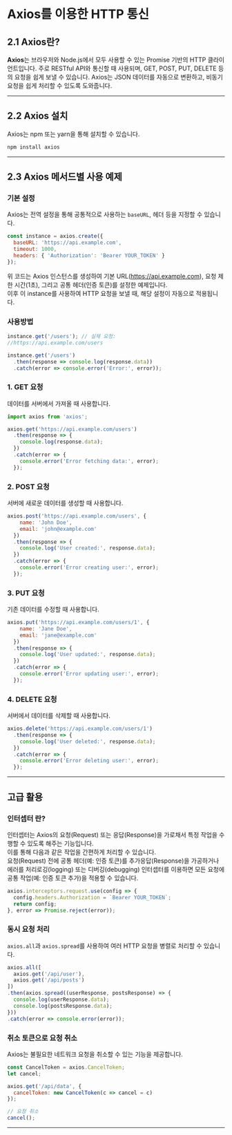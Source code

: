 
# Axios를 이용한 HTTP 통신

## 2.1 Axios란?
**Axios**는 브라우저와 Node.js에서 모두 사용할 수 있는 Promise 기반의 HTTP 클라이언트입니다. 주로 RESTful API와 통신할 때 사용되며, GET, POST, PUT, DELETE 등의 요청을 쉽게 보낼 수 있습니다. Axios는 JSON 데이터를 자동으로 변환하고, 비동기 요청을 쉽게 처리할 수 있도록 도와줍니다.

---

## 2.2 Axios 설치
Axios는 npm 또는 yarn을 통해 설치할 수 있습니다.

```bash
npm install axios
```

---

## 2.3 Axios 메서드별 사용 예제

### 기본 설정
Axios는 전역 설정을 통해 공통적으로 사용하는 `baseURL`, 헤더 등을 지정할 수 있습니다.

```javascript
const instance = axios.create({
  baseURL: 'https://api.example.com',
  timeout: 1000,
  headers: { 'Authorization': 'Bearer YOUR_TOKEN' }
});

```  
위 코드는 Axios 인스턴스를 생성하여 기본 URL(https://api.example.com), 요청 제한 시간(1초), 그리고 공통 헤더(인증 토큰)를 설정한 예제입니다.  
이후 이 instance를 사용하여 HTTP 요청을 보낼 때, 해당 설정이 자동으로 적용됩니다.

### 사용방법
```javascript
instance.get('/users'); // 실제 요청:  
//https://api.example.com/users

instance.get('/users')
  .then(response => console.log(response.data))
  .catch(error => console.error('Error:', error));  

```


### 1. GET 요청
데이터를 서버에서 가져올 때 사용합니다.

```javascript
import axios from 'axios';

axios.get('https://api.example.com/users')
  .then(response => {
    console.log(response.data);
  })
  .catch(error => {
    console.error('Error fetching data:', error);
  });
```

### 2. POST 요청
서버에 새로운 데이터를 생성할 때 사용합니다.

```javascript
axios.post('https://api.example.com/users', {
    name: 'John Doe',
    email: 'john@example.com'
  })
  .then(response => {
    console.log('User created:', response.data);
  })
  .catch(error => {
    console.error('Error creating user:', error);
  });
```

### 3. PUT 요청
기존 데이터를 수정할 때 사용합니다.

```javascript
axios.put('https://api.example.com/users/1', {
    name: 'Jane Doe',
    email: 'jane@example.com'
  })
  .then(response => {
    console.log('User updated:', response.data);
  })
  .catch(error => {
    console.error('Error updating user:', error);
  });
```

### 4. DELETE 요청
서버에서 데이터를 삭제할 때 사용합니다.

```javascript
axios.delete('https://api.example.com/users/1')
  .then(response => {
    console.log('User deleted:', response.data);
  })
  .catch(error => {
    console.error('Error deleting user:', error);
  });
```

---

## 고급 활용

### 인터셉터 란?
인터셉터는 Axios의 요청(Request) 또는 응답(Response)을 가로채서 특정 작업을 수행할 수 있도록 해주는 기능입니다.  
이를 통해 다음과 같은 작업을 간편하게 처리할 수 있습니다.  
요청(Request) 전에 공통 헤더(예: 인증 토큰)를 추가응답(Response)을 가공하거나 에러를 처리로깅(logging) 또는 디버깅(debugging)
인터셉터를 이용하면 모든 요청에 공통 작업(예: 인증 토큰 추가)을 적용할 수 있습니다.

```javascript
axios.interceptors.request.use(config => {
  config.headers.Authorization = `Bearer YOUR_TOKEN`;
  return config;
}, error => Promise.reject(error));
```

### 동시 요청 처리
`axios.all`과 `axios.spread`를 사용하여 여러 HTTP 요청을 병렬로 처리할 수 있습니다.

```javascript
axios.all([
  axios.get('/api/user'),
  axios.get('/api/posts')
])
.then(axios.spread((userResponse, postsResponse) => {
  console.log(userResponse.data);
  console.log(postsResponse.data);
}))
.catch(error => console.error(error));
```

### 취소 토큰으로 요청 취소
Axios는 불필요한 네트워크 요청을 취소할 수 있는 기능을 제공합니다.

```javascript
const CancelToken = axios.CancelToken;
let cancel;

axios.get('/api/data', {
  cancelToken: new CancelToken(c => cancel = c)
});

// 요청 취소
cancel();
```

---
